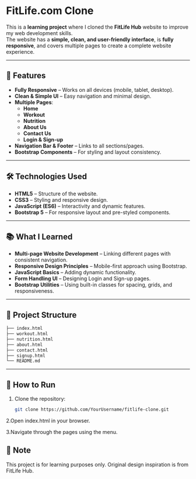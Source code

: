 # FitLife.com Clone

This is a **learning project** where I cloned the **FitLife Hub** website to improve my web development skills.  
The website has a **simple, clean, and user-friendly interface**, is **fully responsive**, and covers multiple pages to create a complete website experience.

---

## 🚀 Features
- **Fully Responsive** – Works on all devices (mobile, tablet, desktop).
- **Clean & Simple UI** – Easy navigation and minimal design.
- **Multiple Pages**:
  - **Home**
  - **Workout**
  - **Nutrition**
  - **About Us**
  - **Contact Us**
  - **Login & Sign-up**
- **Navigation Bar & Footer** – Links to all sections/pages.
- **Bootstrap Components** – For styling and layout consistency.

---

## 🛠️ Technologies Used
- **HTML5** – Structure of the website.
- **CSS3** – Styling and responsive design.
- **JavaScript (ES6)** – Interactivity and dynamic features.
- **Bootstrap 5** – For responsive layout and pre-styled components.

---

## 📚 What I Learned
- **Multi-page Website Development** – Linking different pages with consistent navigation.
- **Responsive Design Principles** – Mobile-first approach using Bootstrap.
- **JavaScript Basics** – Adding dynamic functionality.
- **Form Handling UI** – Designing Login and Sign-up pages.
- **Bootstrap Utilities** – Using built-in classes for spacing, grids, and responsiveness.

---

## 📂 Project Structure
``` bash
├── index.html
├── workout.html
├── nutrition.html
├── about.html
├── contact.html
├── signup.html
└── README.md
```

---

## 🔧 How to Run
1. Clone the repository:
   ```bash
   git clone https://github.com/YourUsername/fitlife-clone.git
   ```
2.Open index.html in your browser.

3.Navigate through the pages using the menu.

## 📌 Note

This project is for learning purposes only.
Original design inspiration is from FitLife Hub.

